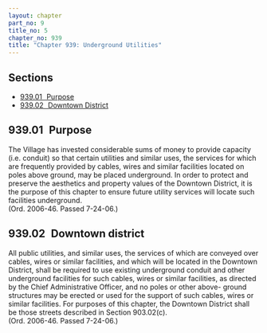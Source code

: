 ```yaml
---
layout: chapter
part_no: 9
title_no: 5
chapter_no: 939
title: "Chapter 939: Underground Utilities"
---
```


## Sections

* [939.01   Purpose](#93901-purpose)
* [939.02   Downtown District](#93902-downtown-district)

## 939.01   Purpose

The Village has invested considerable sums of money to provide capacity
(i.e. conduit) so that certain utilities and similar uses, the services for
which are frequently provided by cables, wires and similar facilities located
on poles above ground, may be placed underground. In order to protect and
preserve the aesthetics and property values of the Downtown District, it is the
purpose of this chapter to ensure future utility services will locate such
facilities underground.\
(Ord. 2006-46. Passed 7-24-06.)

## 939.02   Downtown district

All public utilities, and similar uses, the services of which are conveyed
over cables, wires or similar facilities, and which will be located in the
Downtown District, shall be required to use existing underground conduit and
other underground facilities for such cables, wires or similar facilities, as
directed by the Chief Administrative Officer, and no poles or other above-
ground structures may be erected or used for the support of such cables, wires
or similar facilities. For purposes of this chapter, the Downtown District
shall be those streets described in Section 903.02(c).\
(Ord. 2006-46. Passed 7-24-06.)
